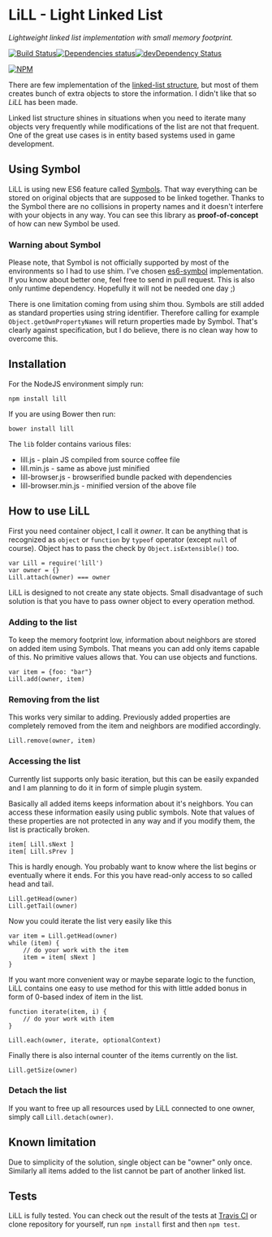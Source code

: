 # LiLL - Light Linked List

*Lightweight linked list implementation with small memory footprint.*

[![Build Status](https://travis-ci.org/BlackDice/lill.svg)](https://travis-ci.org/BlackDice/lill)[![Dependencies status](https://david-dm.org/BlackDice/lill/status.svg)](https://david-dm.org/BlackDice/lill#info=dependencies)[![devDependency Status](https://david-dm.org/BlackDice/lill/dev-status.svg)](https://david-dm.org/BlackDice/lill#info=devDependencies)

[![NPM](https://nodei.co/npm/lill.png)](https://nodei.co/npm/lill/)

There are few implementation of the [linked-list structure](http://en.wikipedia.org/wiki/Linked_list), but most of them creates bunch of extra objects to store the information. I didn't like that so *LiLL* has been made.

Linked list structure shines in situations when you need to iterate many objects very frequently while modifications of the list are not that frequent. One of the great use cases is in entity based systems used in game development.

## Using Symbol

LiLL is using new ES6 feature called [Symbols](http://tc39wiki.calculist.org/es6/symbols/). That way everything can be stored on original objects that are supposed to be linked together. Thanks to the Symbol there are no collisions in property names and it doesn't interfere with your objects in any way. You can see this library as **proof-of-concept** of how can new Symbol be used.

### Warning about Symbol

Please note, that Symbol is not officially supported by most of the environments so I had to use shim. I've chosen [es6-symbol](https://www.npmjs.org/package/es6-symbol) implementation. If you know about better one, feel free to send in pull request. This is also only runtime dependency. Hopefully it will not be needed one day ;)

There is one limitation coming from using shim thou. Symbols are still added as standard properties using string identifier. Therefore calling for example `Object.getOwnPropertyNames` will return properties made by Symbol. That's clearly against specification, but I do believe, there is no clean way how to overcome this.

## Installation

For the NodeJS environment simply run:

	npm install lill

If you are using Bower then run:

	bower install lill

The `lib` folder contains various files:

 * lill.js - plain JS compiled from source coffee file
 * lill.min.js - same as above just minified
 * lill-browser.js - browserified bundle packed with dependencies
 * lill-browser.min.js - minified version of the above file

## How to use LiLL

First you need container object, I call it *owner*. It can be anything that is recognized as `object` or `function` by `typeof` operator (except `null` of course). Object has to pass the check by `Object.isExtensible()` too.

	var Lill = require('lill')
	var owner = {}
	Lill.attach(owner) === owner

LiLL is designed to not create any state objects. Small disadvantage of such solution is that you have to pass owner object to every operation method.

### Adding to the list

To keep the memory footprint low, information about neighbors are stored on added item using Symbols. That means you can add only items capable of this. No primitive values allows that. You can use objects and functions.

	var item = {foo: "bar"}
	Lill.add(owner, item)

### Removing from the list

This works very similar to adding. Previously added properties are completely removed from the item and neighbors are modified accordingly.

	Lill.remove(owner, item)

### Accessing the list

Currently list supports only basic iteration, but this can be easily expanded and I am planning to do it in form of simple plugin system.

Basically all added items keeps information about it's neighbors. You can access these information easily using public symbols. Note that values of these properties are not protected in any way and if you modify them, the list is practically broken.

	item[ Lill.sNext ]
	item[ Lill.sPrev ]

This is hardly enough. You probably want to know where the list begins or eventually where it ends. For this you have read-only access to so called head and tail.

	Lill.getHead(owner)
	Lill.getTail(owner)

Now you could iterate the list very easily like this

	var item = Lill.getHead(owner)
	while (item) {
		// do your work with the item
		item = item[ sNext ]
	}

If you want more convenient way or maybe separate logic to the function, LiLL contains one easy to use method for this with little added bonus in form of 0-based index of item in the list.

	function iterate(item, i) {
		// do your work with item
	}

	Lill.each(owner, iterate, optionalContext)

Finally there is also internal counter of the items currently on the list.

	Lill.getSize(owner)

### Detach the list

If you want to free up all resources used by LiLL connected to one owner, simply call `Lill.detach(owner)`.

## Known limitation

Due to simplicity of the solution, single object can be "owner" only once. Similarly all items added to the list cannot be part of another linked list.

## Tests

LiLL is fully tested. You can check out the result of the tests at [Travis CI](https://travis-ci.org/BlackDice/lill) or clone repository for yourself, run `npm install` first and then `npm test`.
